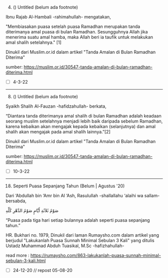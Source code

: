 4. () Untitled (belum ada footnote)

Ibnu Rajab Al-Hambali -rahimahullah- mengatakan,

"Membiasakan puasa setelah puasa Ramadhan merupakan tanda diterimanya amal puasa di bulan Ramadhan. Sesungguhnya Allah jika menerima suatu amal hamba, maka Allah beri ia taufik untuk melakukan amal shalih setelahnya." [1]

Dinukil dari Muslim.or.id dalam artikel "Tanda Amalan di Bulan Ramadhan Diterima"

sumber: https://muslim.or.id/30547-tanda-amalan-di-bulan-ramadhan-diterima.html

- [ ] 4-3-22

---

8. () Untitled (belum ada footnote)

Syaikh Shalih Al-Fauzan -hafidzahullah- berkata,

“Diantara tanda diterimanya amal shalih di bulan Ramadhan adalah keadaan seorang muslim setelahnya menjadi lebih baik daripada sebelum Ramadhan, karena kebaikan akan mengajak kepada kebaikan (selanjutnya) dan amal shalih akan mengajak pada amal shalih lainnya.”[2]

Dinukil dari Muslim.or.id dalam artikel "Tanda Amalan di Bulan Ramadhan Diterima"

sumber: https://muslim.or.id/30547-tanda-amalan-di-bulan-ramadhan-diterima.html

- [ ] 10-3-22

---

18. Seperti Puasa Sepanjang Tahun (Belum | Agustus '20)



Dari ‘Abdullah bin ‘Amr bin Al ‘Ash, Rasulullah -shallallahu ‘alaihi wa sallam- bersabda,

صَوْمُ ثَلاَثَةِ أَيَّامٍ صَوْمُ الدَّهْرِ كُلِّهِ

“Puasa pada tiga hari setiap bulannya adalah seperti puasa sepanjang tahun.”

HR. Bukhari no. 1979,
Dinukil dari laman Rumaysho.com dalam artikel yang berjudul "Lakukanlah Puasa Sunnah Minimal Sebulan 3 Kali" yang ditulis Ustadz Muhammad Abduh Tuasikal, M.Sc -hafizhahullah-

read more :
https://rumaysho.com/863-lakukanlah-puasa-sunnah-minimal-sebulan-3-kali.html

- [ ] 24-12-20 // repost 05-08-20
